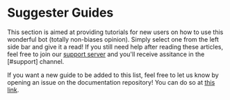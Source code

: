 # Suggester Guides
This section is aimed at providing tutorials for new users on how to use this wonderful bot (totally non-biases opinion). Simply select one from the left side bar and give it a read! If you still need help after reading these articles, feel free to join our [support server](https://suggester.js.org/support) and you'll receive assitance in the [#support] channel.

If you want a new guide to be added to this list, feel free to let us know by opening an issue on the documentation repository! You can do so at [this link](https://github.com/Suggester/Documentation/issues/new).
